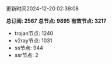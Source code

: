 更新时间2024-12-20 02:39:08

**总订阅: 2567**
**总节点: 9895**
**有效节点: 3217**
- trojan节点: 1240
- v2ray节点: 1031
- ss节点: 944
- ssr节点: 2
